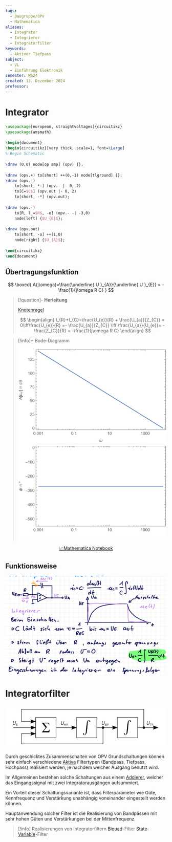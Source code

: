 ```yaml
---
tags:
  - Baugruppe/OPV
  - Mathematica
aliases:
  - Integrator
  - Integrierer
  - Integratorfilter
keywords:
  - Aktiver Tiefpass
subject:
  - VL
  - Einführung Elektronik
semester: WS24
created: 13. Dezember 2024
professor:
---
```

 

# Integrator

```tikz
\usepackage[european, straightvoltages]{circuitikz}
\usepackage{amsmath}

\begin{document}
\begin{circuitikz}[very thick, scale=1, font=\Large]
% Begin Schematic

\draw (0,0) node[op amp] (opv) {};

\draw (opv.+) to[short] ++(0,-1) node[tlground] {};
\draw (opv.-)
    to[short, *-] (opv.- |- 0, 2)
    to[C=$C$] (opv.out |- 0, 2)
    to[short, -*] (opv.out);

\draw (opv.-)
    to[R, l_=$R$, -o] (opv.- -| -3,0)
    node[left] {$U_{E}$};

\draw (opv.out)
    to[short, -o] ++(1,0)
    node[right] {$U_{A}$};

\end{circuitikz}
\end{document}
```

## Übertragungsfunktion

$$
\boxed{ A(j\omega)=\frac{\underline{ U }_{A}}{\underline{ U }_{E}} = -\frac{1}{j\omega R C} }
$$

> [!question]- **Herleitung**
>
> [Knotenregel](../Elektrotechnik/Kirchhoffsche%20Regeln.md)
> 
> $$
> \begin{align}
> I_{R}+I_{C}=\frac{U_{e}}{R} + \frac{U_{a}}{Z_{C}} = 0\iff\frac{U_{e}}{R} =- \frac{U_{a}}{Z_{C}} \iff \frac{U_{a}}{U_{e}}= -\frac{Z_{C}}{R} = -\frac{1}{j\omega R C}
> \end{align}
> $$

> [!info]+ Bode-Diagramm
> 
> ![500](assets/OPV_Integrator_Bodeplot.png)                             

<center><a href="./Simulationen/OPV_Integrator.nb" class="internal-link">📈Mathematica Notebook</a></center>

## Funktionsweise

![](assets/Pasted%20image%2020241213012458.png)

# Integratorfilter

![](assets/Pasted%20image%2020241213050705.png)

Durch geschicktes Zusammenschalten von OPV Grundschaltungen können sehr einfach verschiedene [Aktive](Filter-Verstärker/Aktiver%20Filter.md) Filtertypen (Bandpass, Tiefpass, Hochpass) realisiert werden, je nachdem welcher Ausgang benutzt wird.

Im Allgemeinen bestehen solche Schaltungen aus einem [Addierer](OPV-Addierer.md), welcher das Eingangssignal mit zwei Integratorausgängen aufsummiert. 

Ein Vorteil dieser Schaltungsvariante ist, dass Filterparameter wie Güte, Kennfrequenz und Verstärkung unabhängig voneinander eingestellt werden können.

Hauptanwendung solcher Filter ist die Realisierung von Bandpässen mit sehr hohen Güten und Verstärkungen bei der Mittenfrequenz.

> [!info] Realisierungen von Integratorfiltern
> [Biquad](Filter-Verstärker/Biquad%20Filter%20Topologie.md)-Filter
> [State-Variable](State-Variable%20Topologie.md)-Filter